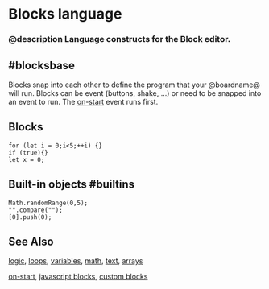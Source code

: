 # Blocks language

### @description Language constructs for the Block editor.

## #blocksbase
Blocks snap into each other to define the program that your @boardname@ will run.
Blocks can be event (buttons, shake, ...) or need to be snapped into an event to run.
The [on-start](/blocks/on-start) event runs first.

## Blocks

```namespaces
for (let i = 0;i<5;++i) {}
if (true){}
let x = 0;
```

## Built-in objects #builtins

```namespaces
Math.randomRange(0,5);
"".compare("");
[0].push(0);
```

## See Also

[logic](/blocks/logic), [loops](/blocks/loops), [variables](/blocks/variables),
[math](/reference/math), [text](/reference/text), [arrays](/reference/arrays)

[on-start](/blocks/on-start), [javascript blocks](/blocks/javascript-blocks), [custom blocks](/blocks/custom)

